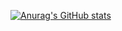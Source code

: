 [![Anurag's GitHub stats](https://github-readme-stats.vercel.app/api?username=singlebyted&theme=ocean_dark)](https://github.com/anuraghazra/github-readme-stats)
